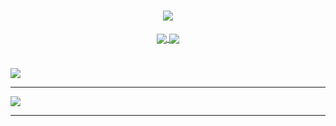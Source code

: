 <h1 align="center">
  <a href="https://github.com/ImagineBoom/">
    <img src="https://readme-typing-svg.herokuapp.com?font=Sigmar+One&size=30&color=8E44AD&background=2ECC7100&center=true&vCenter=true&width=700&height=60&lines=Hi%2C+There!+%F0%9F%91%8B+This+is+ImagineBoom!;Nice+to+meet+you!">
  </a>
</h1>
<div align="center">
  <a href="https://github.com/ImagineBoom/">
    <img align="center" src="https://github-readme-stats.vercel.app/api?username=ImagineBoom&show_icons=true&hide_border=true&include_all_commits=true&theme=buefy&hide_title=true" />
  </a>
  <a href="https://github.com/ImagineBoom/">
    <img align="center" src="https://github-readme-stats.vercel.app/api/top-langs/?username=ImagineBoom&layout=compact&hide=TeX&theme=vue&hide_border=false&langs_count=6&card_width=250" />
  </a> 
</div>
<h1>
</h1>
<a href="https://github.com/ImagineBoom/">
  <img src="https://readme-typing-svg.herokuapp.com?duration=4000&font=Mrs+Sheppards&size=30&color=8E44AD&background=2ECC7100&center=true&vCenter=true&width=1000&height=60&lines=May+your+new+year+be+filled+with+abundance+of+smiles+and+happiness!">
</a>
<hr>

<a align="left" href="https://github.com/ImagineBoom/">
  <img src="https://readme-typing-svg.herokuapp.com?duration=4000&font=Monsieur+La+Doulaise&size=30&color=8E44AD&background=2ECC7100&center=true&vCenter=true&width=1000&height=60&lines=May+your+new+year+be+filled+with+abundance+of+smiles+and+happiness!">
</a>
<hr>

